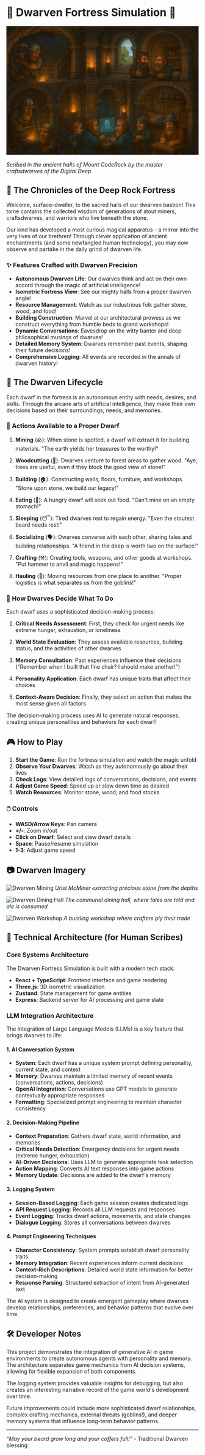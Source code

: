 # 🏰 Dwarven Fortress Simulation 🏰

![Dwarven Fortress Banner](attached_assets/file_00000000d038620ab2f41873a8b761fb_conversation_id=68052ecc-1e1c-800e-9729-ceb127063485&message_id=7b504d3b-ca0d-489b-b55f-5619fc01a5a0%20(1).png)

*Scribed in the ancient halls of Mount CodeRock by the master craftsdwarves of the Digital Deep*

## 📜 The Chronicles of the Deep Rock Fortress

Welcome, surface-dweller, to the sacred halls of our dwarven bastion! This tome contains the collected wisdom of generations of stout miners, craftsdwarves, and warriors who live beneath the stone.

Our kind has developed a most curious magical apparatus - a mirror into the very lives of our brethren! Through clever application of ancient enchantments (and some newfangled human technology), you may now observe and partake in the daily grind of dwarven life.

### ✨ Features Crafted with Dwarven Precision

- **Autonomous Dwarven Life**: Our dwarves think and act on their own accord through the magic of artificial intelligence!
- **Isometric Fortress View**: See our mighty halls from a proper dwarven angle!
- **Resource Management**: Watch as our industrious folk gather stone, wood, and food!
- **Building Construction**: Marvel at our architectural prowess as we construct everything from humble beds to grand workshops!
- **Dynamic Conversations**: Eavesdrop on the witty banter and deep philosophical musings of dwarves!
- **Detailed Memory System**: Dwarves remember past events, shaping their future decisions!
- **Comprehensive Logging**: All events are recorded in the annals of dwarven history!

## 🧰 The Dwarven Lifecycle

Each dwarf in the fortress is an autonomous entity with needs, desires, and skills. Through the arcane arts of artificial intelligence, they make their own decisions based on their surroundings, needs, and memories.

### 🔨 Actions Available to a Proper Dwarf

1. **Mining** (🪨): When stone is spotted, a dwarf will extract it for building materials. "The earth yields her treasures to the worthy!"

2. **Woodcutting** (🌲): Dwarves venture to forest areas to gather wood. "Aye, trees are useful, even if they block the good view of stone!"

3. **Building** (🏠): Constructing walls, floors, furniture, and workshops. "Stone upon stone, we build our legacy!"

4. **Eating** (🍖): A hungry dwarf will seek out food. "Can't mine on an empty stomach!"

5. **Sleeping** (😴): Tired dwarves rest to regain energy. "Even the stoutest beard needs rest!"

6. **Socializing** (🗣️): Dwarves converse with each other, sharing tales and building relationships. "A friend in the deep is worth two on the surface!"

7. **Crafting** (⚒️): Creating tools, weapons, and other goods at workshops. "Put hammer to anvil and magic happens!"

8. **Hauling** (🧺): Moving resources from one place to another. "Proper logistics is what separates us from the goblins!"

### 🧠 How Dwarves Decide What To Do

Each dwarf uses a sophisticated decision-making process:

1. **Critical Needs Assessment**: First, they check for urgent needs like extreme hunger, exhaustion, or loneliness

2. **World State Evaluation**: They assess available resources, building status, and the activities of other dwarves

3. **Memory Consultation**: Past experiences influence their decisions ("Remember when I built that fine chair? I should make another!")

4. **Personality Application**: Each dwarf has unique traits that affect their choices

5. **Context-Aware Decision**: Finally, they select an action that makes the most sense given all factors

The decision-making process uses AI to generate natural responses, creating unique personalities and behaviors for each dwarf!

## 🎮 How to Play

1. **Start the Game**: Run the fortress simulation and watch the magic unfold
2. **Observe Your Dwarves**: Watch as they autonomously go about their lives
3. **Check Logs**: View detailed logs of conversations, decisions, and events
4. **Adjust Game Speed**: Speed up or slow down time as desired
5. **Watch Resources**: Monitor stone, wood, and food stocks

### 🖱️ Controls

- **WASD/Arrow Keys**: Pan camera
- **+/-**: Zoom in/out
- **Click on Dwarf**: Select and view dwarf details
- **Space**: Pause/resume simulation
- **1-3**: Adjust game speed

## 📷 Dwarven Imagery

![Dwarven Mining](https://picsum.photos/400/300)
*Urist McMiner extracting precious stone from the depths*

![Dwarven Dining Hall](https://picsum.photos/400/301)
*The communal dining hall, where tales are told and ale is consumed*

![Dwarven Workshop](https://picsum.photos/400/302)
*A bustling workshop where crafters ply their trade*

## 🔧 Technical Architecture (for Human Scribes)

### Core Systems Architecture

The Dwarven Fortress Simulation is built with a modern tech stack:

- **React + TypeScript**: Frontend interface and game rendering
- **Three.js**: 3D isometric visualization
- **Zustand**: State management for game entities
- **Express**: Backend server for AI processing and game state

### LLM Integration Architecture

The integration of Large Language Models (LLMs) is a key feature that brings dwarves to life:

#### 1. AI Conversation System
- **System**: Each dwarf has a unique system prompt defining personality, current state, and context
- **Memory**: Dwarves maintain a limited memory of recent events (conversations, actions, decisions)
- **OpenAI Integration**: Conversations use GPT models to generate contextually appropriate responses
- **Formatting**: Specialized prompt engineering to maintain character consistency

#### 2. Decision-Making Pipeline
- **Context Preparation**: Gathers dwarf state, world information, and memories
- **Critical Needs Detection**: Emergency decisions for urgent needs (extreme hunger, exhaustion)
- **AI-Driven Decisions**: Uses LLM to generate appropriate task selection
- **Action Mapping**: Converts AI text responses into game actions
- **Memory Update**: Decisions are added to the dwarf's memory

#### 3. Logging System
- **Session-Based Logging**: Each game session creates dedicated logs
- **API Request Logging**: Records all LLM requests and responses
- **Event Logging**: Tracks dwarf actions, movements, and state changes
- **Dialogue Logging**: Stores all conversations between dwarves

#### 4. Prompt Engineering Techniques
- **Character Consistency**: System prompts establish dwarf personality traits
- **Memory Integration**: Recent experiences inform current decisions
- **Context-Rich Descriptions**: Detailed world state information for better decision-making
- **Response Parsing**: Structured extraction of intent from AI-generated text

The AI system is designed to create emergent gameplay where dwarves develop relationships, preferences, and behavior patterns that evolve over time.

## 🛠️ Developer Notes

This project demonstrates the integration of generative AI in game environments to create autonomous agents with personality and memory. The architecture separates game mechanics from AI decision systems, allowing for flexible expansion of both components.

The logging system provides valuable insights for debugging, but also creates an interesting narrative record of the game world's development over time.

Future improvements could include more sophisticated dwarf relationships, complex crafting mechanics, external threats (goblins!), and deeper memory systems that influence long-term behavior patterns.

---

*"May your beard grow long and your coffers full!"* - Traditional Dwarven blessing